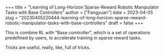 +++
title = "Learning of Long-Horizon Sparse-Reward Robotic Manipulator Tasks with Base Controllers"
author = ["Fangyuan"]
date = 2023-04-05
slug = "20230405220444-learning-of-long-horizon-sparse-reward-robotic-manipulator-tasks-with-base-controllers"
draft = false
+++

This is combine RL with "Base comtroller", which is a set of operations predefined by users, to accelerate training in sparse reward tasks.

Tricks are useful, really, like, full of tricks.
